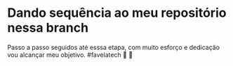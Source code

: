 # Dando sequência ao meu repositório nessa branch

Passo a passo seguidos até esssa etapa, com muito esforço e dedicação vou alcançar meu objetivo. #favelatech :pray: :rocket:
